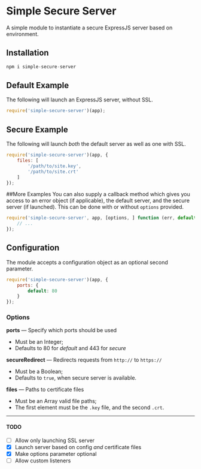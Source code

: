 # Simple Secure Server
A simple module to instantiate a secure ExpressJS server based on environment.

## Installation
```js
npm i simple-secure-server
```

## Default Example
The following will launch an ExpressJS server, without SSL.
```js
require('simple-secure-server')(app);
```

## Secure Example
The following will launch _both_ the default server as well as one with SSL.
```js
require('simple-secure-server')(app, {
    files: [
        '/path/to/site.key',
        '/path/to/site.crt'
    ]
});
```

##More Examples
You can also supply a callback method which gives you access to an error object (if applicable), the default server, and the secure server (if launched). This can be done with or without `options` provided.
```js
require('simple-secure-server', app, [options, ] function (err, default, secure) {
    // ...
});
```

## Configuration
The module accepts a configuration object as an optional second parameter.
```js
require('simple-secure-server')(app, {
    ports: {
        default: 80
    }
});
```

### Options
__ports__ &mdash; Specify which ports should be used
- Must be an Integer;
- Defaults to 80 for _default_ and 443 for _secure_

__secureRedirect__ &mdash; Redirects requests from `http://` to `https://`
- Must be a Boolean;
- Defaults to `true`, when secure server is available.

__files__ &mdash; Paths to certificate files
- Must be an Array valid file paths;
- The first element must be the `.key` file, and the second `.crt`.

____
#### TODO
- [ ] Allow only launching SSL server
- [x] Launch server based on config _and_ certificate files
- [x] Make options parameter optional
- [ ] Allow custom listeners

